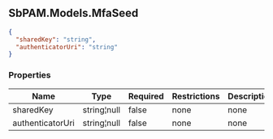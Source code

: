 
<h2 id="tocS_SbPAM.Models.MfaSeed">SbPAM.Models.MfaSeed</h2>

<a id="schemasbpam.models.mfaseed"></a>
<a id="schema_SbPAM.Models.MfaSeed"></a>
<a id="tocSsbpam.models.mfaseed"></a>
<a id="tocssbpam.models.mfaseed"></a>

```json
{
  "sharedKey": "string",
  "authenticatorUri": "string"
}

```

### Properties

|Name|Type|Required|Restrictions|Description|
|---|---|---|---|---|
|sharedKey|string¦null|false|none|none|
|authenticatorUri|string¦null|false|none|none|


